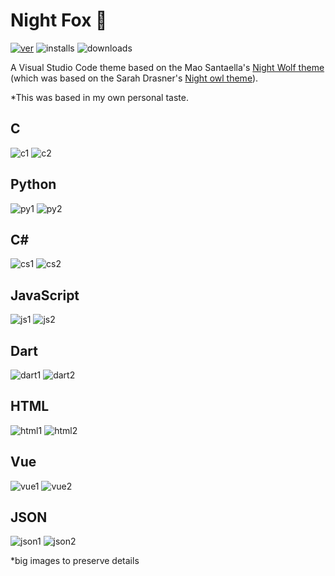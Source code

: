 # Night Fox 🦊
[![ver](https://vsmarketplacebadge.apphb.com/version-short/Rotfuchs-von-Vulpes.Night-Fox.svg?label=Night-Fox&colorA=94320c&colorB=ff5614)](https://marketplace.visualstudio.com/items?itemName=Rotfuchs-von-Vulpes.Night-Fox)
![installs](https://vsmarketplacebadge.apphb.com/installs/Rotfuchs-von-Vulpes.Night-Fox.svg?colorA=94320c&colorB=ff5614)
![downloads](https://vsmarketplacebadge.apphb.com/downloads/Rotfuchs-von-Vulpes.Night-Fox.svg?colorA=94320c&colorB=ff5614)

A Visual Studio Code theme based on the Mao Santaella's [Night Wolf theme](https://marketplace.visualstudio.com/items?itemName=MaoSantaella.night-wolf) (which was based on the Sarah Drasner's [Night owl theme](https://marketplace.visualstudio.com/items?itemName=sdras.night-owl)).

*This was based in my own personal taste.

## C
![c1](https://github.com/Rotfuchs-von-Vulpes/NightFox/raw/main/images/BlueC.png)
![c2](https://github.com/Rotfuchs-von-Vulpes/NightFox/raw/main/images/DarkC.png)

## Python
![py1](https://github.com/Rotfuchs-von-Vulpes/NightFox/raw/main/images/BluePython.png)
![py2](https://github.com/Rotfuchs-von-Vulpes/NightFox/raw/main/images/DarkPython.png)

## C#
![cs1](https://github.com/Rotfuchs-von-Vulpes/NightFox/raw/main/images/BlueCsharp.png)
![cs2](https://github.com/Rotfuchs-von-Vulpes/NightFox/raw/main/images/DarkCsharp.png)

## JavaScript
![js1](https://github.com/Rotfuchs-von-Vulpes/NightFox/raw/main/images/BlueJavaScript.png)
![js2](https://github.com/Rotfuchs-von-Vulpes/NightFox/raw/main/images/DarkJavaScript.png)

## Dart
![dart1](https://github.com/Rotfuchs-von-Vulpes/NightFox/raw/main/images/BlueDart.png)
![dart2](https://github.com/Rotfuchs-von-Vulpes/NightFox/raw/main/images/DarkDart.png)

## HTML
![html1](https://github.com/Rotfuchs-von-Vulpes/NightFox/raw/main/images/BlueHTML.png)
![html2](https://github.com/Rotfuchs-von-Vulpes/NightFox/raw/main/images/DarkHTML.png)

## Vue
![vue1](https://github.com/Rotfuchs-von-Vulpes/NightFox/raw/main/images/BlueVue.png)
![vue2](https://github.com/Rotfuchs-von-Vulpes/NightFox/raw/main/images/DarkVue.png)

## JSON
![json1](https://github.com/Rotfuchs-von-Vulpes/NightFox/raw/main/images/BlueJSON.png)
![json2](https://github.com/Rotfuchs-von-Vulpes/NightFox/raw/main/images/DarkJSON.png)

*big images to preserve details
<!---
# Installation (not works)

1.  Install [Visual Studio Code](https://code.visualstudio.com/)
2.  Launch Visual Studio Code
3.  Choose **Extensions** from menu
4.  Search for `night-fox`
5.  Click **Install** to install it
6.  Click **Reload** to reload VsCode
7.  From the menu bar click: Code > Preferences > Color Theme > **Night Fox**

# Misc

This is also my first foray into creating a theme, so if you see something amiss, please feel free to [file an issue](https://github.com/maoma87/NightWolfTheme/issues)! I'm sure there are things I missed.

Any relevant changes for each version are documented in the changelog. Please update and check the changelog before filing any issues, as they may have already been taken care of.--->
